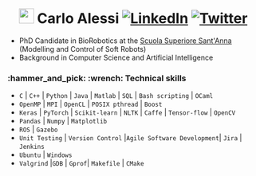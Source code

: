 <h1 align="center"><img src="https://raw.githubusercontent.com/sidbelbase/sidbelbase/master/wave.gif" width="30px"><strong> Carlo Alessi </strong>
 <a href="https://www.linkedin.com/in/carlo-alessi/" target="_blank"><img alt="LinkedIn" src="https://img.shields.io/badge/linkedin-%230077B5.svg?&style=for-the-badge&logo=linkedin&logoColor=white" /></a>
<a href="https://twitter.com/carloalessi94" target="_blank"><img alt="Twitter" src="https://img.shields.io/badge/twitter-%231DA1F2.svg?&style=for-the-badge&logo=twitter&logoColor=white" /></a>
</h1>

* PhD Candidate in BioRobotics at the <a href="https://www.santannapisa.it/en/carlo-alessi">Scuola Superiore Sant'Anna</a> (Modelling and Control of Soft Robots)
* Background in Computer Science and Artificial Intelligence

<h3> :hammer_and_pick: :wrench: Technical skills </h3>

- `C` | `C++` | `Python` | `Java` | `Matlab` | `SQL` | `Bash scripting` | `OCaml`
- `OpenMP` | `MPI` | `OpenCL` | `POSIX pthread` | `Boost` 
- `Keras` | `PyTorch` | `Scikit-learn` | `NLTK` | `Caffe` | `Tensor-flow` | `OpenCV`
- `Pandas` | `Numpy` | `Matplotlib`
- `ROS` | `Gazebo`
- `Unit Testing` | `Version Control` |`Agile Software Development`| `Jira` | `Jenkins`
- `Ubuntu` | `Windows`
- `Valgrind` |`GDB` | `Gprof`| `Makefile` | `CMake`

